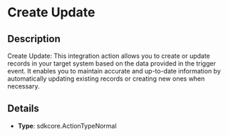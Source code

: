 
# Create Update

## Description

Create Update: This integration action allows you to create or update records in your target system based on the data provided in the trigger event. It enables you to maintain accurate and up-to-date information by automatically updating existing records or creating new ones when necessary.

## Details

- **Type**: sdkcore.ActionTypeNormal
